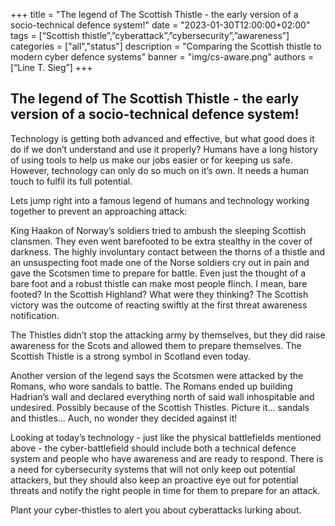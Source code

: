 +++
title = "The legend of The Scottish Thistle - the early version of a socio-technical defence system!"
date = "2023-01-30T12:00:00+02:00"
tags = [“Scottish thistle”,”cyberattack”,”cybersecurity”,”awareness”]
categories = ["all","status"]
description = "Comparing the Scottish thistle to modern cyber defence systems"
banner = "img/cs-aware.png"
authors = [“Line T. Sieg”]
+++

## The legend of The Scottish Thistle - the early version of a socio-technical defence system! 

Technology is getting both advanced and effective, but what good does it do if we don’t understand and use it properly? Humans have a long history of using tools to help us make our jobs easier or for keeping us safe. However, technology can only do so much on it’s own. It needs a human touch to fulfil its full potential. 

Lets jump right into a famous legend of humans and technology working together to prevent an approaching attack:

King Haakon of Norway’s soldiers tried to ambush the sleeping Scottish clansmen. They even went barefooted to be extra stealthy in the cover of darkness. The highly involuntary contact between the thorns of a thistle and an unsuspecting foot made one of the Norse soldiers cry out in pain and gave the Scotsmen time to prepare for battle. Even just the thought of a bare foot and a robust thistle can make most people flinch. I mean, bare footed? In the Scottish Highland? What were they thinking? The Scottish victory was the outcome of reacting swiftly at the first threat awareness notification. 

The Thistles didn’t stop the attacking army by themselves, but they did raise awareness for the Scots and allowed them to prepare themselves. The Scottish Thistle is a strong symbol in Scotland even today. 

Another version of the legend says the Scotsmen were attacked by the Romans, who wore sandals to battle. The Romans ended up building Hadrian’s wall and declared everything north of said wall inhospitable and undesired. Possibly because of the Scottish Thistles. Picture it... sandals and thistles... Auch, no wonder they decided against it!  

Looking at today’s technology - just like the physical battlefields mentioned above - the cyber-battlefield should include both a technical defence system and people who have awareness and are ready to respond. There is a need for cybersecurity systems that will not only keep out potential attackers, but they should also keep an proactive eye out for potential threats and notify the right people in time for them to prepare for an attack. 


Plant your cyber-thistles to alert you about cyberattacks lurking about. 

